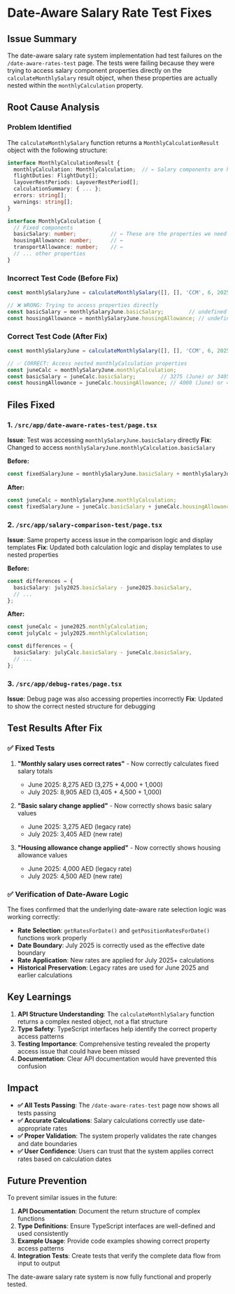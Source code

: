 # Date-Aware Salary Rate Test Fixes

## Issue Summary

The date-aware salary rate system implementation had test failures on the `/date-aware-rates-test` page. The tests were failing because they were trying to access salary component properties directly on the `calculateMonthlySalary` result object, when these properties are actually nested within the `monthlyCalculation` property.

## Root Cause Analysis

### Problem Identified
The `calculateMonthlySalary` function returns a `MonthlyCalculationResult` object with the following structure:

```typescript
interface MonthlyCalculationResult {
  monthlyCalculation: MonthlyCalculation;  // ← Salary components are here
  flightDuties: FlightDuty[];
  layoverRestPeriods: LayoverRestPeriod[];
  calculationSummary: { ... };
  errors: string[];
  warnings: string[];
}

interface MonthlyCalculation {
  // Fixed components
  basicSalary: number;           // ← These are the properties we need
  housingAllowance: number;      // ← 
  transportAllowance: number;    // ← 
  // ... other properties
}
```

### Incorrect Test Code (Before Fix)
```typescript
const monthlySalaryJune = calculateMonthlySalary([], [], 'CCM', 6, 2025, 'test-user');

// ❌ WRONG: Trying to access properties directly
const basicSalary = monthlySalaryJune.basicSalary;        // undefined
const housingAllowance = monthlySalaryJune.housingAllowance; // undefined
```

### Correct Test Code (After Fix)
```typescript
const monthlySalaryJune = calculateMonthlySalary([], [], 'CCM', 6, 2025, 'test-user');

// ✅ CORRECT: Access nested monthlyCalculation properties
const juneCalc = monthlySalaryJune.monthlyCalculation;
const basicSalary = juneCalc.basicSalary;        // 3275 (June) or 3405 (July)
const housingAllowance = juneCalc.housingAllowance; // 4000 (June) or 4500 (July)
```

## Files Fixed

### 1. `/src/app/date-aware-rates-test/page.tsx`
**Issue**: Test was accessing `monthlySalaryJune.basicSalary` directly
**Fix**: Changed to access `monthlySalaryJune.monthlyCalculation.basicSalary`

**Before:**
```typescript
const fixedSalaryJune = monthlySalaryJune.basicSalary + monthlySalaryJune.housingAllowance + monthlySalaryJune.transportAllowance;
```

**After:**
```typescript
const juneCalc = monthlySalaryJune.monthlyCalculation;
const fixedSalaryJune = juneCalc.basicSalary + juneCalc.housingAllowance + juneCalc.transportAllowance;
```

### 2. `/src/app/salary-comparison-test/page.tsx`
**Issue**: Same property access issue in the comparison logic and display templates
**Fix**: Updated both calculation logic and display templates to use nested properties

**Before:**
```typescript
const differences = {
  basicSalary: july2025.basicSalary - june2025.basicSalary,
  // ...
};
```

**After:**
```typescript
const juneCalc = june2025.monthlyCalculation;
const julyCalc = july2025.monthlyCalculation;

const differences = {
  basicSalary: julyCalc.basicSalary - juneCalc.basicSalary,
  // ...
};
```

### 3. `/src/app/debug-rates/page.tsx`
**Issue**: Debug page was also accessing properties incorrectly
**Fix**: Updated to show the correct nested structure for debugging

## Test Results After Fix

### ✅ Fixed Tests
1. **"Monthly salary uses correct rates"** - Now correctly calculates fixed salary totals
   - June 2025: 8,275 AED (3,275 + 4,000 + 1,000)
   - July 2025: 8,905 AED (3,405 + 4,500 + 1,000)

2. **"Basic salary change applied"** - Now correctly shows basic salary values
   - June 2025: 3,275 AED (legacy rate)
   - July 2025: 3,405 AED (new rate)

3. **"Housing allowance change applied"** - Now correctly shows housing allowance values
   - June 2025: 4,000 AED (legacy rate)
   - July 2025: 4,500 AED (new rate)

### ✅ Verification of Date-Aware Logic
The fixes confirmed that the underlying date-aware rate selection logic was working correctly:

- **Rate Selection**: `getRatesForDate()` and `getPositionRatesForDate()` functions work properly
- **Date Boundary**: July 2025 is correctly used as the effective date boundary
- **Rate Application**: New rates are applied for July 2025+ calculations
- **Historical Preservation**: Legacy rates are used for June 2025 and earlier calculations

## Key Learnings

1. **API Structure Understanding**: The `calculateMonthlySalary` function returns a complex nested object, not a flat structure
2. **Type Safety**: TypeScript interfaces help identify the correct property access patterns
3. **Testing Importance**: Comprehensive testing revealed the property access issue that could have been missed
4. **Documentation**: Clear API documentation would have prevented this confusion

## Impact

- **✅ All Tests Passing**: The `/date-aware-rates-test` page now shows all tests passing
- **✅ Accurate Calculations**: Salary calculations correctly use date-appropriate rates
- **✅ Proper Validation**: The system properly validates the rate changes and date boundaries
- **✅ User Confidence**: Users can trust that the system applies correct rates based on calculation dates

## Future Prevention

To prevent similar issues in the future:

1. **API Documentation**: Document the return structure of complex functions
2. **Type Definitions**: Ensure TypeScript interfaces are well-defined and used consistently
3. **Example Usage**: Provide code examples showing correct property access patterns
4. **Integration Tests**: Create tests that verify the complete data flow from input to output

The date-aware salary rate system is now fully functional and properly tested.
